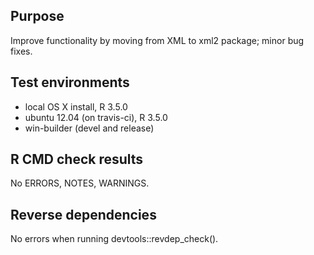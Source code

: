 ## Purpose

Improve functionality by moving from XML to xml2 package; minor bug fixes.

## Test environments

* local OS X install, R 3.5.0
* ubuntu 12.04 (on travis-ci), R 3.5.0
* win-builder (devel and release)

## R CMD check results

No ERRORS, NOTES, WARNINGS.

## Reverse dependencies

No errors when running devtools::revdep_check().
